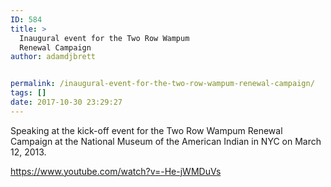 ```yaml
---
ID: 584
title: >
  Inaugural event for the Two Row Wampum
  Renewal Campaign
author: adamdjbrett


permalink: /inaugural-event-for-the-two-row-wampum-renewal-campaign/
tags: []
date: 2017-10-30 23:29:27
---
```

Speaking at the kick-off event for the Two Row Wampum Renewal Campaign at the National Museum of the American Indian in NYC on March 12, 2013.

https://www.youtube.com/watch?v=-He-jWMDuVs
